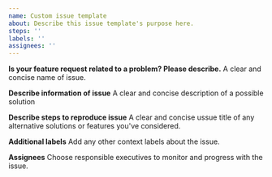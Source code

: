 ```yaml
---
name: Custom issue template
about: Describe this issue template's purpose here.
steps: ''
labels: ''
assignees: ''
---
```


**Is your feature request related to a problem? Please describe.**
A clear and concise name of issue.

**Describe information of issue**
A clear and concise description of a possible solution

**Describe steps to reproduce issue**
A clear and concise ussue title of any alternative solutions or features you've considered.

**Additional labels**
Add any other context labels about the issue.

**Assignees**
Choose responsible executives to monitor and progress with the issue.
